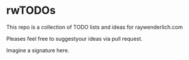 # rwTODOs

This repo is a collection of TODO lists and ideas for raywenderlich.com

Pleases feel free to suggestyour ideas via pull request.

Imagine a signature here.
